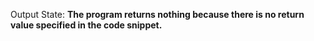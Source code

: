 Output State: **The program returns nothing because there is no return value specified in the code snippet.**